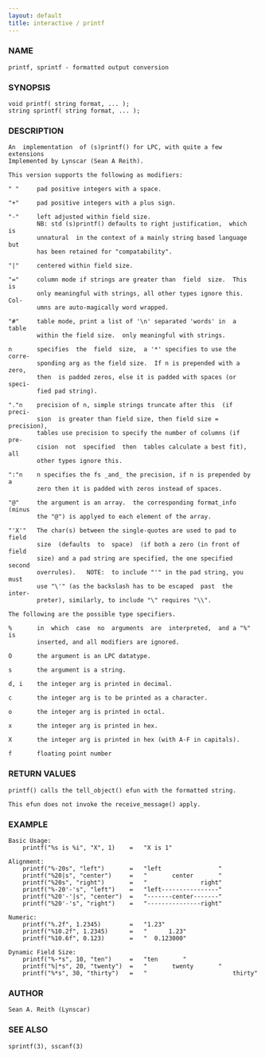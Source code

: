 ```yaml
---
layout: default
title: interactive / printf
---
```


### NAME

    printf, sprintf - formatted output conversion

### SYNOPSIS

    void printf( string format, ... );
    string sprintf( string format, ... );

### DESCRIPTION

    An  implementation  of (s)printf() for LPC, with quite a few extensions
    Implemented by Lynscar (Sean A Reith).

    This version supports the following as modifiers:

    " "     pad positive integers with a space.

    "+"     pad positive integers with a plus sign.

    "-"     left adjusted within field size.
            NB: std (s)printf() defaults to right justification,  which  is
            unnatural  in the context of a mainly string based language but
            has been retained for "compatability".

    "|"     centered within field size.

    "="     column mode if strings are greater than  field  size.  This  is
            only meaningful with strings, all other types ignore this. Col‐
            umns are auto-magically word wrapped.

    "#"     table mode, print a list of '\n' separated 'words' in  a  table
            within the field size.  only meaningful with strings.

    n       specifies  the  field  size,  a '*' specifies to use the corre‐
            sponding arg as the field size.  If n is prepended with a zero,
            then  is padded zeros, else it is padded with spaces (or speci‐
            fied pad string).

    "."n    precision of n, simple strings truncate after this  (if  preci‐
            sion  is greater than field size, then field size = precision),
            tables use precision to specify the number of columns (if  pre‐
            cision  not  specified  then  tables calculate a best fit), all
            other types ignore this.

    ":"n    n specifies the fs _and_ the precision, if n is prepended by  a
            zero then it is padded with zeros instead of spaces.

    "@"     the argument is an array.  the corresponding format_info (minus
            the "@") is applyed to each element of the array.

    "'X'"   The char(s) between the single-quotes are used to pad to  field
            size  (defaults  to  space)  (if both a zero (in front of field
            size) and a pad string are specified, the one specified  second
            overrules).   NOTE:  to include "'" in the pad string, you must
            use "\'" (as the backslash has to be escaped  past  the  inter‐
            preter), similarly, to include "\" requires "\\".

    The following are the possible type specifiers.

    %       in  which  case  no  arguments  are  interpreted,  and a "%" is
            inserted, and all modifiers are ignored.

    O       the argument is an LPC datatype.

    s       the argument is a string.

    d, i    the integer arg is printed in decimal.

    c       the integer arg is to be printed as a character.

    o       the integer arg is printed in octal.

    x       the integer arg is printed in hex.

    X       the integer arg is printed in hex (with A-F in capitals).

    f       floating point number

### RETURN VALUES

    printf() calls the tell_object() efun with the formatted string.

    This efun does not invoke the receive_message() apply.

### EXAMPLE

    Basic Usage:
        printf("%s is %i", "X", 1)    =   "X is 1"

    Alignment:
        printf("%-20s", "left")       =   "left                "
        printf("%20|s", "center")     =   "       center       "
        printf("%20s", "right")       =   "               right"
        printf("%-20'-'s", "left")    =   "left----------------"
        printf("%20'-'|s", "center")  =   "-------center-------"
        printf("%20'-'s", "right")    =   "---------------right"

    Numeric:
        printf("%.2f", 1.2345)        =   "1.23"
        printf("%10.2f", 1.2345)      =   "      1.23"
        printf("%10.6f", 0.123)       =   "  0.123000"

    Dynamic Field Size:
        printf("%-*s", 10, "ten")     =   "ten       "
        printf("%|*s", 20, "twenty")  =   "       twenty       "
        printf("%*s", 30, "thirty")   =   "                        thirty"

### AUTHOR

    Sean A. Reith (Lynscar)

### SEE ALSO

    sprintf(3), sscanf(3)

